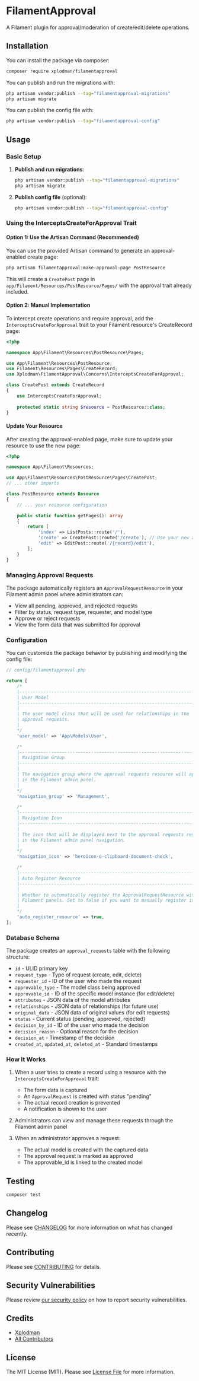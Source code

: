 # FilamentApproval

A Filament plugin for approval/moderation of create/edit/delete operations.

## Installation

You can install the package via composer:

```bash
composer require xplodman/filamentapproval
```

You can publish and run the migrations with:

```bash
php artisan vendor:publish --tag="filamentapproval-migrations"
php artisan migrate
```

You can publish the config file with:

```bash
php artisan vendor:publish --tag="filamentapproval-config"
```

## Usage

### Basic Setup

1. **Publish and run migrations**:
   ```bash
   php artisan vendor:publish --tag="filamentapproval-migrations"
   php artisan migrate
   ```

2. **Publish config file** (optional):
   ```bash
   php artisan vendor:publish --tag="filamentapproval-config"
   ```

### Using the InterceptsCreateForApproval Trait

#### Option 1: Use the Artisan Command (Recommended)

You can use the provided Artisan command to generate an approval-enabled create page:

```bash
php artisan filamentapproval:make-approval-page PostResource
```

This will create a `CreatePost` page in `app/Filament/Resources/PostResource/Pages/` with the approval trait already included.

#### Option 2: Manual Implementation

To intercept create operations and require approval, add the `InterceptsCreateForApproval` trait to your Filament resource's CreateRecord page:

```php
<?php

namespace App\Filament\Resources\PostResource\Pages;

use App\Filament\Resources\PostResource;
use Filament\Resources\Pages\CreateRecord;
use Xplodman\FilamentApproval\Concerns\InterceptsCreateForApproval;

class CreatePost extends CreateRecord
{
    use InterceptsCreateForApproval;
    
    protected static string $resource = PostResource::class;
}
```

#### Update Your Resource

After creating the approval-enabled page, make sure to update your resource to use the new page:

```php
<?php

namespace App\Filament\Resources;

use App\Filament\Resources\PostResource\Pages\CreatePost;
// ... other imports

class PostResource extends Resource
{
    // ... your resource configuration

    public static function getPages(): array
    {
        return [
            'index' => ListPosts::route('/'),
            'create' => CreatePost::route('/create'), // Use your new approval-enabled page
            'edit' => EditPost::route('/{record}/edit'),
        ];
    }
}
```

### Managing Approval Requests

The package automatically registers an `ApprovalRequestResource` in your Filament admin panel where administrators can:

- View all pending, approved, and rejected requests
- Filter by status, request type, requester, and model type
- Approve or reject requests
- View the form data that was submitted for approval

### Configuration

You can customize the package behavior by publishing and modifying the config file:

```php
// config/filamentapproval.php

return [
    /*
    |--------------------------------------------------------------------------
    | User Model
    |--------------------------------------------------------------------------
    |
    | The user model class that will be used for relationships in the
    | approval requests.
    |
    */
    'user_model' => 'App\Models\User',

    /*
    |--------------------------------------------------------------------------
    | Navigation Group
    |--------------------------------------------------------------------------
    |
    | The navigation group where the approval requests resource will appear
    | in the Filament admin panel.
    |
    */
    'navigation_group' => 'Management',

    /*
    |--------------------------------------------------------------------------
    | Navigation Icon
    |--------------------------------------------------------------------------
    |
    | The icon that will be displayed next to the approval requests resource
    | in the Filament admin panel navigation.
    |
    */
    'navigation_icon' => 'heroicon-o-clipboard-document-check',

    /*
    |--------------------------------------------------------------------------
    | Auto Register Resource
    |--------------------------------------------------------------------------
    |
    | Whether to automatically register the ApprovalRequestResource with
    | Filament panels. Set to false if you want to manually register it.
    |
    */
    'auto_register_resource' => true,
];
```

### Database Schema

The package creates an `approval_requests` table with the following structure:

- `id` - ULID primary key
- `request_type` - Type of request (create, edit, delete)
- `requester_id` - ID of the user who made the request
- `approvable_type` - The model class being approved
- `approvable_id` - ID of the specific model instance (for edit/delete)
- `attributes` - JSON data of the model attributes
- `relationships` - JSON data of relationships (for future use)
- `original_data` - JSON data of original values (for edit requests)
- `status` - Current status (pending, approved, rejected)
- `decision_by_id` - ID of the user who made the decision
- `decision_reason` - Optional reason for the decision
- `decision_at` - Timestamp of the decision
- `created_at`, `updated_at`, `deleted_at` - Standard timestamps

### How It Works

1. When a user tries to create a record using a resource with the `InterceptsCreateForApproval` trait:
   - The form data is captured
   - An `ApprovalRequest` is created with status "pending"
   - The actual record creation is prevented
   - A notification is shown to the user

2. Administrators can view and manage these requests through the Filament admin panel

3. When an administrator approves a request:
   - The actual model is created with the captured data
   - The approval request is marked as approved
   - The approvable_id is linked to the created model

## Testing

```bash
composer test
```

## Changelog

Please see [CHANGELOG](CHANGELOG.md) for more information on what has changed recently.

## Contributing

Please see [CONTRIBUTING](CONTRIBUTING.md) for details.

## Security Vulnerabilities

Please review [our security policy](../../security/policy) on how to report security vulnerabilities.

## Credits

- [Xplodman](https://github.com/xplodman)
- [All Contributors](../../contributors)

## License

The MIT License (MIT). Please see [License File](LICENSE.md) for more information.